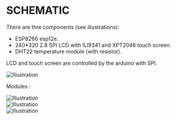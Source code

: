 SCHEMATIC
==========

There are thre components (see illustrations):
 * ESP8266 esp12e.
 * 240*320 2.8 SPI LCD with ILI9341 and XPT2046 touch screen.
 * DHT22 temperature module (with resistor).
 
LCD and touch screen are controlled by the arduino with SPI.

![Illustration](https://github.com/execuc/esp-hw-monitoring/blob/master/pcb/images/schema.png)  

Modules :

![Illustration](https://github.com/execuc/esp-hw-monitoring/blob/master/schema/images/dht22.png)  
![Illustration](https://github.com/execuc/esp-hw-monitoring/blob/master/schema/images/esp.png)  
![Illustration](https://github.com/execuc/esp-hw-monitoring/blob/master/schema/images/lcd.jpg)

